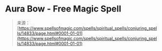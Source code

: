 <!--yml
category: 未分类
date: 2024-06-12 18:53:53
-->

# Aura Bow - Free Magic Spell

> 来源：[https://www.spellsofmagic.com/spells/spiritual_spells/conjuring_spells/14833/page.html#0001-01-01](https://www.spellsofmagic.com/spells/spiritual_spells/conjuring_spells/14833/page.html#0001-01-01)